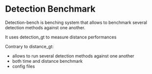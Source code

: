 # Detection Benchmark

Detection-bench is benching system that allows to benchmark
several detection methods against one another.

It uses detection_gt to measure distance performances

Contrary to distance_gt:
- allows to run several detection methods against one another
- both time and distance benchmark
- config files